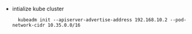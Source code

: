 - intialize kube cluster

        kubeadm init --apiserver-advertise-address 192.168.10.2 --pod-network-cidr 10.35.0.0/16